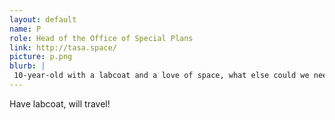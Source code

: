 ```yaml
---
layout: default
name: P
role: Head of the Office of Special Plans
link: http://tasa.space/
picture: p.png
blurb: |
 10-year-old with a labcoat and a love of space, what else could we need?
---
```


Have labcoat, will travel!